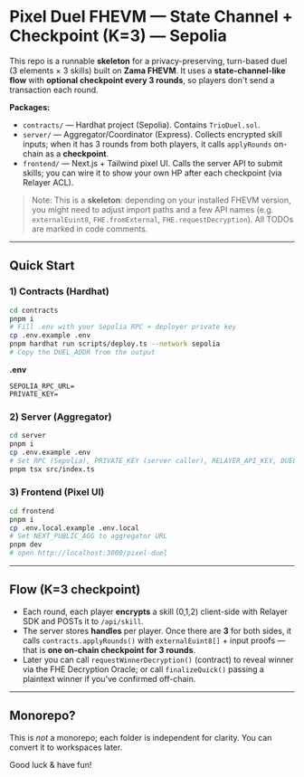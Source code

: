 # Pixel Duel FHEVM — State Channel + Checkpoint (K=3) — Sepolia

This repo is a runnable **skeleton** for a privacy-preserving, turn-based duel (3 elements × 3 skills)
built on **Zama FHEVM**. It uses a **state-channel-like flow** with **optional checkpoint every 3 rounds**,
so players don't send a transaction each round.

**Packages:**
- `contracts/` — Hardhat project (Sepolia). Contains `TrioDuel.sol`.
- `server/` — Aggregator/Coordinator (Express). Collects encrypted skill inputs; when it has 3 rounds from both players, it calls `applyRounds` on-chain as a **checkpoint**.
- `frontend/` — Next.js + Tailwind pixel UI. Calls the server API to submit skills; you can wire it to show your own HP after each checkpoint (via Relayer ACL).

> Note: This is a **skeleton**: depending on your installed FHEVM version, you might need to adjust
import paths and a few API names (e.g. `externalEuint8`, `FHE.fromExternal`, `FHE.requestDecryption`).
All TODOs are marked in code comments.

---

## Quick Start

### 1) Contracts (Hardhat)

```bash
cd contracts
pnpm i
# Fill .env with your Sepolia RPC + deployer private key
cp .env.example .env
pnpm hardhat run scripts/deploy.ts --network sepolia
# Copy the DUEL_ADDR from the output
```

**.env**
```
SEPOLIA_RPC_URL=
PRIVATE_KEY=
```

### 2) Server (Aggregator)

```bash
cd server
pnpm i
cp .env.example .env
# Set RPC (Sepolia), PRIVATE_KEY (server caller), RELAYER_API_KEY, DUEL_ADDR (from deploy)
pnpm tsx src/index.ts
```

### 3) Frontend (Pixel UI)

```bash
cd frontend
pnpm i
cp .env.local.example .env.local
# Set NEXT_PUBLIC_AGG to aggregator URL
pnpm dev
# open http://localhost:3000/pixel-duel
```

---

## Flow (K=3 checkpoint)
- Each round, each player **encrypts** a skill (0,1,2) client-side with Relayer SDK and POSTs it to `/api/skill`.
- The server stores **handles** per player. Once there are **3** for both sides, it calls `contracts.applyRounds()`
  with `externalEuint8[]` + input proofs — that is **one on-chain checkpoint for 3 rounds**.
- Later you can call `requestWinnerDecryption()` (contract) to reveal winner via the FHE Decryption Oracle;
  or call `finalizeQuick()` passing a plaintext winner if you've confirmed off-chain.

---

## Monorepo?
This is *not* a monorepo; each folder is independent for clarity. You can convert it to workspaces later.

Good luck & have fun!
